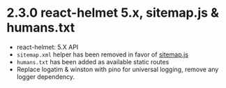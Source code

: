 # 2.3.0 react-helmet 5.x, sitemap.js & humans.txt

* react-helmet: 5.X API
* `sitemap.xml` helper has been removed in favor of [sitemap.js](https://github.com/ekalinin/sitemap.js)
* `humans.txt` has been added as available static routes
* Replace logatim & winston with pino for universal logging, remove any logger dependency.
